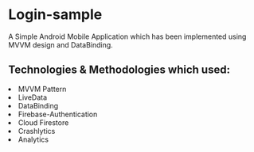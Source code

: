 # Login-sample

A Simple Android Mobile Application which has been implemented using MVVM design and DataBinding.

## Technologies & Methodologies which used:
<li> <a> MVVM Pattern </a> </li>
<li> <a> LiveData </a> </li>
<li> <a> DataBinding </a> </li>
<li> <a> Firebase-Authentication </a> </li>
<li> <a> Cloud Firestore </a> </li>
<li> <a> Crashlytics </a> </li>
<li> <a> Analytics </a> </li>
